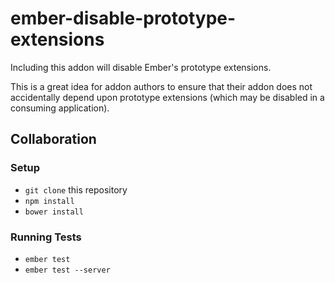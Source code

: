 # ember-disable-prototype-extensions

Including this addon will disable Ember's prototype extensions.

This is a great idea for addon authors to ensure that their addon does not accidentally depend upon prototype extensions (which may be disabled in a consuming application).

## Collaboration

### Setup

* `git clone` this repository
* `npm install`
* `bower install`

### Running Tests

* `ember test`
* `ember test --server`

